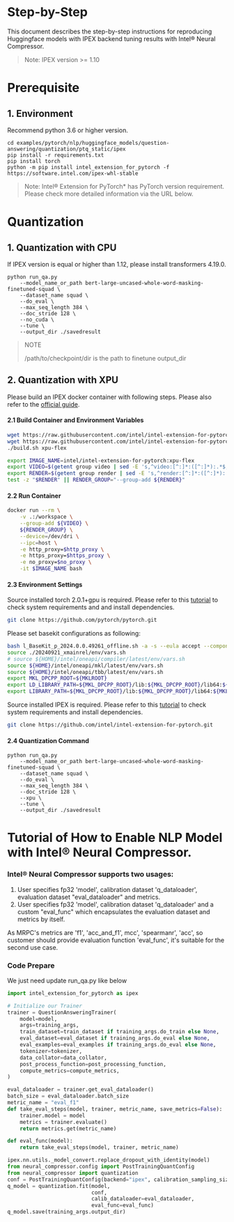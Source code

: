 Step-by-Step
============
This document describes the step-by-step instructions for reproducing Huggingface models with IPEX backend tuning results with Intel® Neural Compressor.
> Note: IPEX version >= 1.10

# Prerequisite

## 1. Environment
Recommend python 3.6 or higher version.
```shell
cd examples/pytorch/nlp/huggingface_models/question-answering/quantization/ptq_static/ipex
pip install -r requirements.txt
pip install torch
python -m pip install intel_extension_for_pytorch -f https://software.intel.com/ipex-whl-stable
```
> Note: Intel® Extension for PyTorch* has PyTorch version requirement. Please check more detailed information via the URL below.

# Quantization

## 1. Quantization with CPU
If IPEX version is equal or higher than 1.12, please install transformers 4.19.0.
```shell
python run_qa.py 
    --model_name_or_path bert-large-uncased-whole-word-masking-finetuned-squad \
    --dataset_name squad \
    --do_eval \
    --max_seq_length 384 \
    --doc_stride 128 \
    --no_cuda \
    --tune \
    --output_dir ./savedresult
```
> NOTE
>
> /path/to/checkpoint/dir is the path to finetune output_dir

## 2. Quantization with XPU
Please build an IPEX docker container with following steps. Please also refer to the [official guide](https://github.com/intel/intel-extension-for-pytorch/tree/xpu-master/docker).
#### 2.1 Build Container and Environment Variables
```bash
wget https://raw.githubusercontent.com/intel/intel-extension-for-pytorch/xpu-master/docker/Dockerfile.xpu
wget https://raw.githubusercontent.com/intel/intel-extension-for-pytorch/xpu-master/docker/build.sh
./build.sh xpu-flex

export IMAGE_NAME=intel/intel-extension-for-pytorch:xpu-flex
export VIDEO=$(getent group video | sed -E 's,^video:[^:]*:([^:]*):.*$,\1,')
export RENDER=$(getent group render | sed -E 's,^render:[^:]*:([^:]*):.*$,\1,')
test -z "$RENDER" || RENDER_GROUP="--group-add ${RENDER}"
```

#### 2.2 Run Container
```bash
docker run --rm \
    -v .:/workspace \
    --group-add ${VIDEO} \
    ${RENDER_GROUP} \
    --device=/dev/dri \
    --ipc=host \
    -e http_proxy=$http_proxy \
    -e https_proxy=$https_proxy \
    -e no_proxy=$no_proxy \
    -it $IMAGE_NAME bash
```

#### 2.3 Environment Settings
Source installed torch 2.0.1+gpu is required. Please refer to this [tutorial](https://github.com/pytorch/pytorch#from-source) to check system requirements and and install dependencies.
```bash
git clone https://github.com/pytorch/pytorch.git
```

Please set basekit configurations as following:
```bash
bash l_BaseKit_p_2024.0.0.49261_offline.sh -a -s --eula accept --components intel.oneapi.lin.tbb.devel:intel.oneapi.lin.ccl.devel:intel.oneapi.lin.mkl.devel:intel.oneapi.lin.dpcpp-cpp-compiler --install-dir ${HOME}/intel/oneapi
source ./20240921_xmainrel/env/vars.sh
# source ${HOME}/intel/oneapi/compiler/latest/env/vars.sh
source ${HOME}/intel/oneapi/mkl/latest/env/vars.sh
source ${HOME}/intel/oneapi/tbb/latest/env/vars.sh
export MKL_DPCPP_ROOT=${MKLROOT}
export LD_LIBRARY_PATH=${MKL_DPCPP_ROOT}/lib:${MKL_DPCPP_ROOT}/lib64:${MKL_DPCPP_ROOT}/lib/intel64:${LD_LIBRARY_PATH}
export LIBRARY_PATH=${MKL_DPCPP_ROOT}/lib:${MKL_DPCPP_ROOT}/lib64:${MKL_DPCPP_ROOT}/lib/intel64:$LIBRARY_PATH
```
Source installed IPEX is required. Please refer to this [tutorial](https://intel.github.io/intel-extension-for-pytorch/index.html#installation?platform=gpu&version=v2.0.110%2Bxpu) to check system requirements and install dependencies.
```bash
git clone https://github.com/intel/intel-extension-for-pytorch.git
```

#### 2.4 Quantization Command
```shell
python run_qa.py 
    --model_name_or_path bert-large-uncased-whole-word-masking-finetuned-squad \
    --dataset_name squad \
    --do_eval \
    --max_seq_length 384 \
    --doc_stride 128 \
    --xpu \
    --tune \
    --output_dir ./savedresult
```

# Tutorial of How to Enable NLP Model with Intel® Neural Compressor.
### Intel® Neural Compressor supports two usages:

1. User specifies fp32 'model', calibration dataset 'q_dataloader', evaluation dataset "eval_dataloader" and metrics.
2. User specifies fp32 'model', calibration dataset 'q_dataloader' and a custom "eval_func" which encapsulates the evaluation dataset and metrics by itself.

As MRPC's metrics are 'f1', 'acc_and_f1', mcc', 'spearmanr', 'acc', so customer should provide evaluation function 'eval_func', it's suitable for the second use case.

### Code Prepare

We just need update run_qa.py like below

```python
import intel_extension_for_pytorch as ipex

# Initialize our Trainer
trainer = QuestionAnsweringTrainer(
    model=model,
    args=training_args,
    train_dataset=train_dataset if training_args.do_train else None,
    eval_dataset=eval_dataset if training_args.do_eval else None,
    eval_examples=eval_examples if training_args.do_eval else None,
    tokenizer=tokenizer,
    data_collator=data_collator,
    post_process_function=post_processing_function,
    compute_metrics=compute_metrics,
)

eval_dataloader = trainer.get_eval_dataloader()
batch_size = eval_dataloader.batch_size
metric_name = "eval_f1"
def take_eval_steps(model, trainer, metric_name, save_metrics=False):
    trainer.model = model
    metrics = trainer.evaluate()
    return metrics.get(metric_name)

def eval_func(model):
    return take_eval_steps(model, trainer, metric_name)

ipex.nn.utils._model_convert.replace_dropout_with_identity(model)
from neural_compressor.config import PostTrainingQuantConfig
from neural_compressor import quantization
conf = PostTrainingQuantConfig(backend="ipex", calibration_sampling_size=800)
q_model = quantization.fit(model,
                           conf,
                           calib_dataloader=eval_dataloader,
                           eval_func=eval_func)
q_model.save(training_args.output_dir)
```



